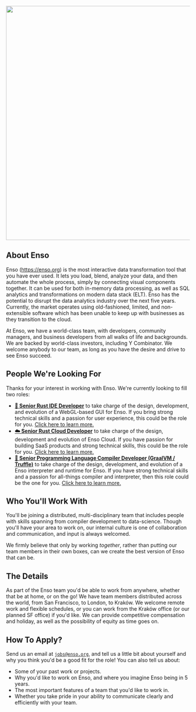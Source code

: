 <p align="center">
  <a href="https://enso.org">
<img src="https://user-images.githubusercontent.com/1623053/114557275-cbd27a80-9c69-11eb-9e4d-a60187cdb7a4.gif" width="640" height="640"/>
  </a>
</p>

## About Enso
Enso (https://enso.org) is the most interactive data transformation tool that you
have ever used. It lets you load, blend, analyze your data, and then automate the whole process, 
simply by connecting visual components together. It can be used for both in-memory data processing,
as well as SQL analytics and transformations on modern data stack (ELT). Enso has the
potential to disrupt the data analytics industry over the next five years. 
Currently, the market operates using old-fashioned, limited, and non-extensible
software which has been unable to keep up with businesses as they transition to 
the cloud.

At Enso, we have a world-class team, with developers, community managers, and
business developers from all walks of life and backgrounds. We are backed by 
world-class investors, including Y Combinator. We welcome anybody to our team, 
as long as you have the desire and drive to see Enso succeed.

## People We're Looking For
Thanks for your interest in working with Enso. We're currently looking to fill two roles:

- **[🦀 Senior Rust IDE Developer](positions/senior-rust-IDE-developer.md)** to take
  charge of the design, development, and evolution of a WebGL-based GUI for
  Enso. If you bring strong technical skills and a passion for user experience,
  this could be the role for you.
  [Click here to learn more.](positions/senior-rust-developer.md)
- **[☁️ Senior Rust Cloud Developer](positions/senior-rust-cloud-developer.md)** to take charge of the design, development and
  evolution of Enso Cloud. If you have passion for building SaaS products and strong
  technical skills, this could be the role for you.
  [Click here to learn more.](positions/senior-rust-cloud-developer.md)
- **[🤖 Senior Programming Language Compiler Developer (GraalVM / Truffle)](positions/senior-interpreter-engineer.md)** to take
  charge of the design, development, and evolution of a Enso interpreter and runtime 
  for Enso. If you have strong technical skills and a passion for all-things compiler
  and interpreter, then this role could be the one for you.
  [Click here to learn more.](positions/senior-interpreter-engineer.md)

## Who You'll Work With
You'll be joining a distributed, multi-disciplinary team that includes people
with skills spanning from compiler development to data-science. Though you'll
have your area to work on, our internal culture is one of collaboration and
communication, and input is always welcomed.

We firmly believe that only by working _together_, rather than putting our team
members in their own boxes, can we create the best version of Enso that can be.

## The Details
As part of the Enso team you'd be able to work from anywhere, whether that be at
home, or on the go! We have team members distributed across the world, from San
Francisco, to London, to Kraków. We welcome remote work and flexible schedules,
or you can work from the Kraków office (or our planned SF office) if you'd like.
We can provide competitive compensation and holiday, as well as the possibility
of equity as time goes on.

## How To Apply?
Send us an email at [`jobs@enso.org`](mailto:jobs@enso.org), and tell us a
little bit about yourself and why you think you'd be a good fit for the role!
You can also tell us about:

- Some of your past work or projects.
- Why you'd like to work on Enso, and where you imagine Enso being in 5 years.
- The most important features of a team that you'd like to work in.
- Whether you take pride in your ability to communicate clearly and efficiently
  with your team.

